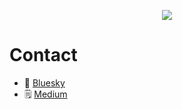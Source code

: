 <p align="center">
  <a href="https://skillicons.dev">
    <img src="https://skillicons.dev/icons?i=azure,bash,c,cpp,docker,gcp,github,go,linux,md,mongodb,mysql,openshift,powershell,py,redis,regex,redhat,terraform,vim,visualstudio&perline=7" />
  </a>
</p>

# Contact

- 🦋 [Bluesky](https://0d8x86.bsky.social)
- 🗒️ [Medium](https://medium.com/@od8086)

<!---
dnso86/dnso86 is a ✨ special ✨ repository because its `README.md` (this file) appears on your GitHub profile.
You can click the Preview link to take a look at your changes.
--->
